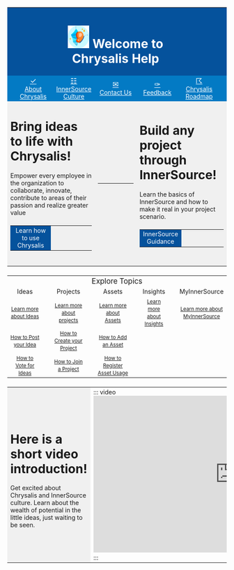 <style>
    tbody {
        width: 100%;
        display: table !important;
    }
</style>
<table width="100%">
    <tr style="background-color:#05529c">
        <td style="border:0px"></td>
        <td style="border:0px"></td>
        <td width="100%" style="color:#fff;border:0px" colspan="3">
            <h1 style="color:#fff;">
                <center><img src="attachments/Chrysalis-logo.png" alt="Chrysalis logo" height="52px" width="49px"> Welcome to Chrysalis Help </center>
            </h1>
        </td>
        <td style="border:0px"></td>
        <td style="border:0px"></td>
    </tr>
    <tr style="background-color:#037ac4;border:0px">
        <td width="2.5%" style="border:0px" />
        <td width="18%" style="border:0px">
            <a style="color:#fff" href="About-Chrysalis/About-Chrysalis.html">
                <big>
                    <center>
                        &#10003;
                    </center>
                </big>
                <center>
                    About Chrysalis
                </center>
        </td>
        <td width="19%" style="border:0px">
            <a style="color:#fff" href="InnerSource-Guidance/index.html">
                <big>
                    <center>
                        &#9783;
                    </center>
                </big>
                <center>
                    InnerSource Culture
                </center>
        </td>
        <td width="19%" style="border:0px">
            <a style="color:#fff" href="mailto:chrysalisinnersource@microsoft.com">
                <big>
                    <center>
                        &#9993;
                    </center>
                </big>
                <center>
                    Contact Us
                </center>
        </td>
        <td width="19%" style="border:0px">
            <a style="color:#fff"
                href="https://mcapsideas.powerappsportals.com/d365community/post/53bbfffd-c000-ec11-94f0-0022482234f3?g=none&c=e5bc5f29-c200-ec11-94f0-0022482234f3">
                <big>
                    <center>
                        &#10001;
                    </center>
                </big>
                <center>
                    Feedback
                </center>
        </td>
        <td width="19%" style="border:0px">
            <a style="color:#fff" href="Roadmap.html">
                <big>
                    <center>
                        &#9736;
                    </center>
                </big>
                <center>
                    Chrysalis Roadmap
                </center>
        </td>
        <td width="2.5%" style="border:0px" />
    </tr>
    <tr>
        <td width="50%" style="background-color:#F0F0F0;border:1.5px white" colspan="3">
            <h1>Bring ideas to life with Chrysalis! </h1>
            <p>Empower every employee in the organization to collaborate, innovate, contribute to areas of their passion
                and realize greater value</p>
            <table width="100%">
                <tr>
                    <td width="50%" style="background-color:#05529c;color:#fff">
                        <a style="text-decoration:none;color:#fff" href="https://aka.ms/Docs-Using-Chrysalis">
                            <center>
                                Learn how to use Chrysalis
                            </center>
                        </a>
                    </td>
                    <td style="border:0px"></td>
                </tr>
            </table>
            <br>
        </td>
        <td style="background-color:#F0F0F0;border:1.5px white">
            <hr>
        </td>
        <td width="50%" style="background-color:#F0F0F0;border:1.5px white" colspan="3">
            <h1>Build any project through InnerSource! </h1>
            <p>Learn the basics of InnerSource and how to make it real in your project scenario.</p>
            <table width="100%">
                <tr>
                    <td width="50%" style="background-color:#05529c;color:#fff">
                        <a style="text-decoration:none;color:#fff"
                            href="https://aka.ms/Docs-InnerSource-Guidance">
                            <center>
                                InnerSource Guidance
                            </center>
                        </a>
                    </td>
                    <td style="border:0px"></td>
                </tr>
            </table>
            <br>
        </td>
    </tr>
</table>

<table width="100%">
    <tbody width="100%" style="display:table;">
        <tr>
            <td colspan="10" width="100%" style="border:0px">
                <big>
                    <center> Explore Topics </center>
                </big>
            </td>
        </tr>
        <tr>
            <td width="15.5%" style="border:1.5px white">
                <center>Ideas</center>
            </td>
            <td width="3.3%" style="border:1.5px white" />
            <td width="15.5%" style="border:1.5px white">
                <center>Projects</center>
            </td>
            <td width="3.3%" style="border:1.5px white" />
            <td width="15.5%" style="border:1.5px white">
                <center> Assets</center>
            </td>
            <td width="3.3%" style="border:1.5px white" />
            <td width="15.5%" style="border:1.5px white">
                <center> Insights</center>
            </td>
            <td width="3.3%" style="border:1.5px white" />
            <td width="15.5%" style="border:1.5px white">
                <center> MyInnerSource</center>
            </td>
        </tr>
        <tr>
            <td width="15.5%" style="border:0px">
                <center>
                    <small><a href="https://aka.ms/Docs-Ideas" target="_blank">Learn more about Ideas</a>
                    </small>
                </center>
            </td>
            <td width="3.3%" style="border:0px" />
            <td width="15.5%" style="border:0px">
                <center>
                    <small><a href="https://aka.ms/Docs-Projects">Learn more about projects</a>
                    </small>
                </center>
            </td>
            <td width="3.3%" style="border:0px" />
            <td width="15.5%" style="border:0px">
                <center>
                    <small><a href="https://aka.ms/Docs-Assets">Learn more about Assets</a>
                    </small>
                </center>
            </td>
            <td width="3.3%" style="border:0px" />
            <td width="15.5%" style="border:0px">
                <center>
                    <small><a href="https://aka.ms/Docs-Insights">Learn more about Insights</a>
                    </small>
                </center>
            </td>
		<td width="3.3%" style="border:0px"/>
            <td width="15.5%" style="border:0px">
                <center>
                    <small><a href="https://aka.ms/Docs-My-InnerSource">Learn more about
                            MyInnerSource</a>
                    </small>
                </center>
            </td>
        </tr>
        <tr>
            <td width="20.5%" style="border:0px">
                <center>
                    <small><a href="https://aka.ms/Docs-Post-Idea">How to Post your Idea</a>
                    </small>
                </center>
                <td width="3.3%" style="border:0px" />
            <td width="20.5%" style="border:0px">
                <center>
                    <small><a href="https://aka.ms/Docs-Creating-Project-from-an-Idea">How to Create your Project</a>
                    </small>
                </center>
                <td width="3.3%" style="border:0px" />
            <td width="20.5%" style="border:0px">
                <center>
                    <small><a href="https://aka.ms/Docs-Adding-an-Asset">How to Add an Asset</a>
                    </small>
                </center>
            </td>
        </tr>
        <tr>
            <td width="20.5%" style="border:0px">
                <center>
                    <small><a href="https://aka.ms/Docs-Vote-an-Idea">How to Vote for Ideas</a>
                    </small>
                </center>
                <td width="3.3%" style="border:0px" />
            <td width="20.5%" style="border:0px">
                <center>
                    <small><a href="https://aka.ms/Docs-Join-a-Project">How to Join a Project</a>
                    </small>
                </center>
            <td width="3.3%" style="border:0px">
            <td width="20.5%" style="border:0px">
                <center>
                    <small><a href="https://aka.ms/Docs-Register-Asset-Usage">How to Register Asset Usage</a>
                    </small>
                </center>
        </tr>
    </tbody>
</table>
<table width="100%">
    <tr>
        <td style="background-color:#F0F0F0;border:1.5px white">
            <h1>Here is a short video introduction! </h1>
            <p>Get excited about Chrysalis and InnerSource culture. Learn about the wealth of potential in the little
                ideas, just waiting to be seen.</p>
        </td>
        <td>
            ::: video
            <iframe width="640" height="360"
                src="https://msit.microsoftstream.com/embed/video/4db40840-98dc-b561-93ea-f1ebf690bd02?autoplay=false&showinfo=true"
                allowfullscreen style="border:none;"></iframe>
            :::
        </td>
    </tr>
</table>